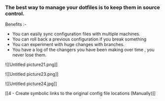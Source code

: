 ### The best way to manage your dotfiles is to keep them in source control.

Benefits :-

-   You can easily sync configuration files with multiple machines.
-   You can roll back a previous configuration if you break something
-   You can experiment with huge changes with branches.
-   You have a log of the changers you have been making over time , you never lose them.


![[Untitled picture21.png]]

![[Untitled picture23.png]]

![[Untitled picture24.jpg]]


[[4  - Create symbolic links to the original config file locations  (Manually)]]

